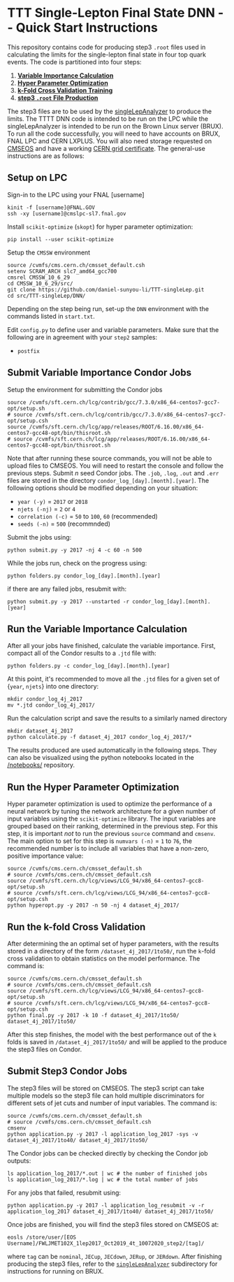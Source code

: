 # TTT Single-Lepton Final State DNN -- Quick Start Instructions #
This repository contains code for producing step3 `.root` files used in calculating the limits for the single-lepton final state in four top quark events. The code is partitioned into four steps:

1. [__Variable Importance Calculation__](#Submit-Variable-Importance-Condor-Jobs)
2. [__Hyper Parameter Optimization__](#Run-the-Hyper-Parameter-Optimization)
3. [__k-Fold Cross Validation Training__](#Run-the-k-fold-Cross-Validation)
4. [__step3 `.root` File Production__](#Submit-Step3-Condor-Jobs)

The step3 files are to be used by the [singleLepAnalyzer](https://github.com/BrownCMS/singleLepAnalyzer) to produce the limits. The TTTT DNN code is intended to be run on the LPC while the singleLepAnalyzer is intended to be run on the Brown Linux server (BRUX).  To run all the code successfully, you will need to have accounts on BRUX, FNAL LPC and CERN LXPLUS.  You will also need storage requested on [CMSEOS](https://uscms.org/uscms_at_work/computing/LPC/usingEOSAtLPC.shtml#createEOSArea) and have a working [CERN grid certificate](https://uscms.org/uscms_at_work/computing/getstarted/get_grid_cert.shtml). The general-use instructions are as follows:

## Setup on LPC
Sign-in to the LPC using your FNAL [username]

    kinit -f [username]@FNAL.GOV
    ssh -xy [username]@cmslpc-sl7.fnal.gov
    
Install `scikit-optimize` (`skopt`) for hyper parameter optimization:

    pip install --user scikit-optimize  

Setup the `CMSSW` environment

    source /cvmfs/cms.cern.ch/cmsset_default.csh
    setenv SCRAM_ARCH slc7_amd64_gcc700
    cmsrel CMSSW_10_6_29
    cd CMSSW_10_6_29/src/
    git clone https://github.com/daniel-sunyou-li/TTT-singleLep.git
    cd src/TTT-singleLep/DNN/
    
Depending on the step being run, set-up the `DNN` environment with the commands listed in `start.txt`.

Edit `config.py` to define user and variable parameters. Make sure that the following are in agreement with your `step2` samples:
* `postfix`
    
## Submit Variable Importance Condor Jobs
Setup the environment for submitting the Condor jobs

    source /cvmfs/sft.cern.ch/lcg/contrib/gcc/7.3.0/x86_64-centos7-gcc7-opt/setup.sh
    # source /cvmfs/sft.cern.ch/lcg/contrib/gcc/7.3.0/x86_64-centos7-gcc7-opt/setup.csh
    source /cvmfs/sft.cern.ch/lcg/app/releases/ROOT/6.16.00/x86_64-centos7-gcc48-opt/bin/thisroot.sh
    # source /cvmfs/sft.cern.ch/lcg/app/releases/ROOT/6.16.00/x86_64-centos7-gcc48-opt/bin/thisroot.sh
    
Note that after running these source commands, you will not be able to upload files to CMSEOS.  You will need to restart the console and follow the previous steps. Submit _n_ seed Condor jobs.  The `.job`, `.log`, `.out` and `.err` files are stored in the directory `condor_log_[day].[month].[year]`. The following options should be modified depending on your situation:
* `year (-y)` = `2017` or `2018`  
* `njets (-nj)` = `2` or `4`  
* `correlation (-c)` = `50` to `100`, `60` (recommended)  
* `seeds (-n)` = `500` (recommnded)  

Submit the jobs using:

    python submit.py -y 2017 -nj 4 -c 60 -n 500

While the jobs run, check on the progress using:
 
    python folders.py condor_log_[day].[month].[year]
    
if there are any failed jobs, resubmit with:

    python submit.py -y 2017 --unstarted -r condor_log_[day].[month].[year]

## Run the Variable Importance Calculation
After all your jobs have finished, calculate the variable importance.  First, compact all of the Condor results to a `.jtd` file with:

    python folders.py -c condor_log_[day].[month].[year]
    
At this point, it's recommended to move all the `.jtd` files for a given set of {`year`, `njets`} into one directory:

    mkdir condor_log_4j_2017
    mv *.jtd condor_log_4j_2017/
    
Run the calculation script and save the results to a similarly named directory

    mkdir dataset_4j_2017
    python calculate.py -f dataset_4j_2017 condor_log_4j_2017/*
    
The results produced are used automatically in the following steps. They can also be visualized using the python notebooks located in the [/notebooks/](https://github.com/daniel-sunyou-li/TTTT_TMVA_DNN/tree/test/notebooks) repository.
    
## Run the Hyper Parameter Optimization
Hyper parameter optimization is used to optimize the performance of a neural network by tuning the network architecture for a given number of input variables using the `scikit-optimize` library.  The input variables are grouped based on their ranking, determined in the previous step.  For this step, it is important _not_ to run the previous `source` command and `cmsenv`. The main option to set for this step is `numvars (-n)` = `1` to `76`, the recommended number is to include all variables that have a non-zero, positive importance value:

    source /cvmfs/cms.cern.ch/cmsset_default.sh
    # source /cvmfs/cms.cern.ch/cmsset_default.csh
    source /cvmfs/sft.cern.ch/lcg/views/LCG_94/x86_64-centos7-gcc8-opt/setup.sh
    # source /cvmfs/sft.cern.ch/lcg/views/LCG_94/x86_64-centos7-gcc8-opt/setup.csh
    python hyperopt.py -y 2017 -n 50 -nj 4 dataset_4j_2017/
    
## Run the k-fold Cross Validation
After determining the an optimal set of hyper parameters, with the results stored in a directory of the form `/dataset_4j_2017/1to50/`, run the `k`-fold cross validation to obtain statistics on the model performance.  The command is:

    source /cvmfs/cms.cern.ch/cmsset_default.sh
    # source /cvmfs/cms.cern.ch/cmsset_default.csh
    source /cvmfs/sft.cern.ch/lcg/views/LCG_94/x86_64-centos7-gcc8-opt/setup.sh
    # source /cvmfs/sft.cern.ch/lcg/views/LCG_94/x86_64-centos7-gcc8-opt/setup.csh
    python final.py -y 2017 -k 10 -f dataset_4j_2017/1to50/ dataset_4j_2017/1to50/
    
After this step finishes, the model with the best performance out of the `k` folds is saved in `/dataset_4j_2017/1to50/` and will be applied to the produce the step3 files on Condor. 

## Submit Step3 Condor Jobs
The step3 files will be stored on CMSEOS. The step3 script can take multiple models so the step3 file can hold multiple discriminators for different sets of jet cuts and number of input variables. The command is:

    source /cvmfs/cms.cern.ch/cmsset_default.sh
    # source /cvmfs/cms.cern.ch/cmsset_default.csh
    cmsenv
    python application.py -y 2017 -l application_log_2017 -sys -v dataset_4j_2017/1to40/ dataset_4j_2017/1to50/
    
The Condor jobs can be checked directly by checking the Condor job outputs:

    ls application_log_2017/*.out | wc # the number of finished jobs
    ls application_log_2017/*.log | wc # the total number of jobs
    
For any jobs that failed, resubmit using:

    python application.py -y 2017 -l application_log_resubmit -v -r application_log_2017 dataset_4j_2017/1to40/ dataset_4j_2017/1to50/
    
Once jobs are finished, you will find the step3 files stored on CMSEOS at:

    eosls /store/user/[EOS Username]/FWLJMET102X_1lep2017_Oct2019_4t_10072020_step2/[tag]/
    
where `tag` can be `nominal`, `JECup`, `JECdown`, `JERup`, or `JERdown`.  After finishing producing the step3 files, refer to the [`singleLepAnalyzer`](https://github.com/daniel-sunyou-li/TTTT_TMVA_DNN/tree/test/singleLepAnalyzer) subdirectory for instructions for running on BRUX.
    
